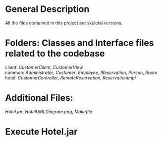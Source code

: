 # General Description

All the files contained in this project are skeletal versions.

# Folders: Classes and Interface files related to the codebase
client: *CustomerClient*, *CustomerView*  
common: *Administrator*, *Customer*, *Employee*, *IReservation*, *Person*, *Room*  
hotel: *CustomerController*, *RemoteReservation*, *ReservationImpl*  

# Additional Files:
*Hotel.jar*, *HotelUMLDiagram.png*, *Makefile*


# Execute Hotel.jar
